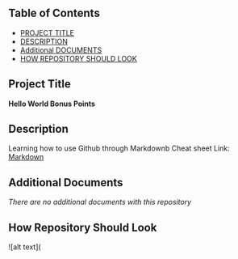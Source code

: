 ## Table of Contents

- [PROJECT TITLE](#Project-Title)
- [DESCRIPTION](#Description)
- [Additional DOCUMENTS](#additional-documents)
- [HOW REPOSITORY SHOULD LOOK](#how-repository-should-look)

## Project Title

**Hello World Bonus Points**

## Description

Learning how to use Github through Markdownb Cheat sheet
Link: [Markdown](https://www.markdownguide.org/cheat-sheet/)

## Additional Documents

*There are no additional documents with this repository*

## How Repository Should Look

![alt text](
